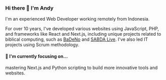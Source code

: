 ### Hi there 👋 I'm Andy

I'm an experienced Web Developer working remotely from Indonesia.

For over 10 years, I've developed various websites using JavaScript, PHP, and frameworks like React and Next.js, including unique projects related to biblical computing, such as [BaDeNo](https://sabda.id/badeno/) and [SABDA Live](https://live.sabda.org/). I've also led IT projects using Scrum methodology.

#### 🔭 I'm currently focusing on...
mastering Next.js and Python scripting to build more innovative tools and websites.

